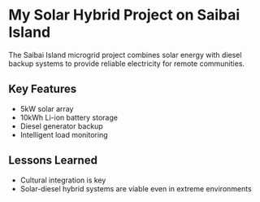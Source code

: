 # My Solar Hybrid Project on Saibai Island

The Saibai Island microgrid project combines solar energy with diesel backup systems to provide reliable electricity for remote communities.

## Key Features

- 5kW solar array
- 10kWh Li-ion battery storage
- Diesel generator backup
- Intelligent load monitoring

## Lessons Learned

- Cultural integration is key
- Solar-diesel hybrid systems are viable even in extreme environments
